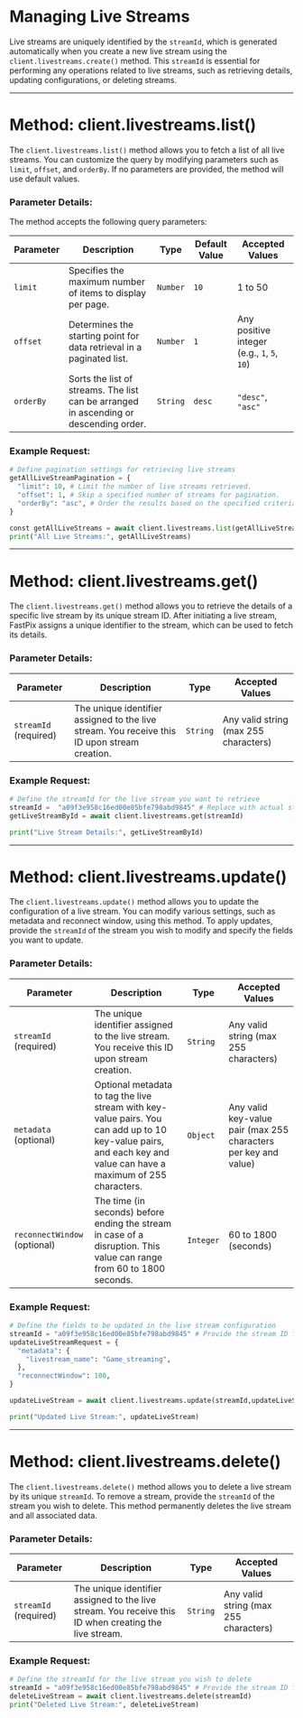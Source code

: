 # Managing Live Streams

Live streams are uniquely identified by the `streamId`, which is generated automatically when you create a new live stream using the `client.livestreams.create()` method. This `streamId` is essential for performing any operations related to live streams, such as retrieving details, updating configurations, or deleting streams.

---

# Method: client.livestreams.list()

The `client.livestreams.list()` method allows you to fetch a list of all live streams. You can customize the query by modifying parameters such as `limit`, `offset`, and `orderBy`. If no parameters are provided, the method will use default values.

### Parameter Details:

The method accepts the following query parameters:

| **Parameter** | **Description**                                                                       | **Type** | **Default Value** | **Accepted Values**                         |
| ------------- | ------------------------------------------------------------------------------------- | -------- | ----------------- | ------------------------------------------- |
| `limit`       | Specifies the maximum number of items to display per page.                            | `Number` | `10`              | 1 to 50                                     |
| `offset`      | Determines the starting point for data retrieval in a paginated list.                 | `Number` | `1`               | Any positive integer (e.g., `1`, `5`, `10`) |
| `orderBy`     | Sorts the list of streams. The list can be arranged in ascending or descending order. | `String` | `desc`            | `"desc"`, `"asc"`                           |

### Example Request:

```python
# Define pagination settings for retrieving live streams
getAllLiveStreamPagination = {
  "limit": 10, # Limit the number of live streams retrieved.
  "offset": 1, # Skip a specified number of streams for pagination.
  "orderBy": "asc", # Order the results based on the specified criteria ("asc" or "desc").
}

const getAllLiveStreams = await client.livestreams.list(getAllLiveStreamPagination)
print("All Live Streams:", getAllLiveStreams)
```

---

# Method: client.livestreams.get()

The `client.livestreams.get()` method allows you to retrieve the details of a specific live stream by its unique stream ID. After initiating a live stream, FastPix assigns a unique identifier to the stream, which can be used to fetch its details.

### Parameter Details:

| **Parameter**         | **Description**                                                                              | **Type** | **Accepted Values**                   |
| --------------------- | -------------------------------------------------------------------------------------------- | -------- | ------------------------------------- |
| `streamId` (required) | The unique identifier assigned to the live stream. You receive this ID upon stream creation. | `String` | Any valid string (max 255 characters) |

### Example Request:

```python
# Define the streamId for the live stream you want to retrieve
streamId =  "a09f3e958c16ed00e85bfe798abd9845" # Replace with actual stream ID
getLiveStreamById = await client.livestreams.get(streamId)

print("Live Stream Details:", getLiveStreamById)
```

---

# Method: client.livestreams.update()

The `client.livestreams.update()` method allows you to update the configuration of a live stream. You can modify various settings, such as metadata and reconnect window, using this method. To apply updates, provide the `streamId` of the stream you wish to modify and specify the fields you want to update.

### Parameter Details:

| **Parameter**                | **Description**                                                                                                                                                   | **Type**  | **Accepted Values**                                             |
| ---------------------------- | ----------------------------------------------------------------------------------------------------------------------------------------------------------------- | --------- | --------------------------------------------------------------- |
| `streamId` (required)        | The unique identifier assigned to the live stream. You receive this ID upon stream creation.                                                                      | `String`  | Any valid string (max 255 characters)                           |
| `metadata` (optional)        | Optional metadata to tag the live stream with key-value pairs. You can add up to 10 key-value pairs, and each key and value can have a maximum of 255 characters. | `Object`  | Any valid key-value pair (max 255 characters per key and value) |
| `reconnectWindow` (optional) | The time (in seconds) before ending the stream in case of a disruption. This value can range from 60 to 1800 seconds.                           | `Integer` | 60 to 1800 (seconds)                                            |

### Example Request:

```python
# Define the fields to be updated in the live stream configuration
streamId = "a09f3e958c16ed00e85bfe798abd9845" # Provide the stream ID for the live stream to update
updateLiveStreamRequest = {
  "metadata": {
    "livestream_name": "Game_streaming",
  },
  "reconnectWindow": 100,
}

updateLiveStream = await client.livestreams.update(streamId,updateLiveStreamRequest)

print("Updated Live Stream:", updateLiveStream)
```

---

# Method: client.livestreams.delete()

The `client.livestreams.delete()` method allows you to delete a live stream by its unique `streamId`. To remove a stream, provide the `streamId` of the stream you wish to delete. This method permanently deletes the live stream and all associated data.

### Parameter Details:

| **Parameter**         | **Description**                                                                                       | **Type** | **Accepted Values**                   |
| --------------------- | ----------------------------------------------------------------------------------------------------- | -------- | ------------------------------------- |
| `streamId` (required) | The unique identifier assigned to the live stream. You receive this ID when creating the live stream. | `String` | Any valid string (max 255 characters) |

### Example Request:

```python
# Define the streamId for the live stream you wish to delete
streamId = "a09f3e958c16ed00e85bfe798abd9845" # Provide the stream ID for the live stream to delete
deleteLiveStream = await client.livestreams.delete(streamId)
print("Deleted Live Stream:", deleteLiveStream)
```
